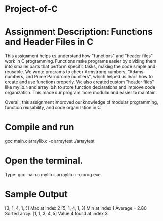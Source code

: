 # Project-of-C

# Assignment Description: Functions and Header Files in C

This assignment helps us understand how "functions" and "header files" work in C programming. 
Functions make programs easier by dividing them into smaller parts that perform specific tasks, making the code simple and reusable.
We wrote programs to check Armstrong numbers, "Adams numbers, and Prime Palindrome numbers", which helped us learn how to create and use functions properly.
We also created custom "header files" like mylib.h and arraylib.h to store function declarations and improve code organization. This made our program more modular and easier to maintain.

Overall, this assignment improved our knowledge of modular programming, function reusability, and code organization in C

# Compile and run
gcc main.c arraylib.c -o arraytest
./arraytest

# Open the terminal.
Type: gcc main.c mylib.c arraylib.c -o prog.exe


# Sample Output
[3, 1, 4, 1, 5]
Max at index 2
[5, 1, 4, 1, 3]
Min at index 1
Average = 2.80
Sorted array: [1, 1, 3, 4, 5]
Value 4 found at index 3
